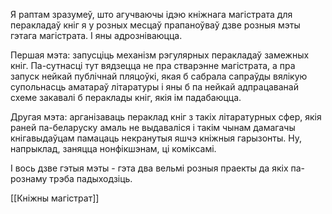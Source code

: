 
Я раптам зразумеў, што агучваючы ідэю кніжнага магістрата для перакладаў кніг я у розных месцаў прапаноўваў дзве розныя мэты гэтага магістрата. І яны адрозніваюцца.

Першая мэта: запусціць механізм рэгулярных перакладаў замежных кніг. Па-сутнасці тут вядзецца не пра стварэнне магістрата, а пра запуск нейкай публічнай пляцоўкі, якая б сабрала сапраўды вялікую супольнасць аматараў літаратуры і яны б па нейкай адпрацаванай схеме закавалі б пераклады кніг, якія ім падабаюцца.

Другая мэта: арганізаваць пераклад кніг з такіх літаратурных сфер, якія раней па-беларуску амаль не выдаваліся і такім чынам дамагачы кнігавыдаўцам памацаць некранутыя яшчэ кніжныя гарызонты. Ну, напрыклад, заняцца нонфікшэнам, ці коміксамі.

І вось дзве гэтыя мэты - гэта два вельмі розныя праекты да якіх па-рознаму трэба падыходзіць.

[[Кніжны магістрат]]
